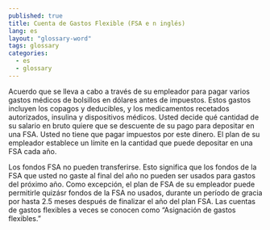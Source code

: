 ```yaml
---
published: true
title: Cuenta de Gastos Flexible (FSA e n inglés)
lang: es
layout: "glossary-word"
tags: glossary
categories:
  - es
  - glossary
---
```


Acuerdo que se lleva a cabo a través de su empleador para pagar varios gastos médicos de bolsillos en dólares antes de impuestos.  Estos gastos incluyen los copagos y deducibles, y los medicamentos recetados autorizados, insulina y dispositivos médicos. Usted decide qué cantidad de su salario en bruto quiere que se descuente de su pago para depositar en una FSA. Usted no tiene que pagar impuestos por este dinero. El plan de su empleador establece un límite en la cantidad que puede depositar en una FSA cada año.

Los fondos FSA no pueden transferirse. Esto significa que los fondos de la FSA que usted no gaste al final del año no pueden ser usados para gastos del próximo año. Como excepción, el plan de FSA de su empleador puede permitirle quizásr fondos de la FSA no usados, durante un período de gracia por hasta 2.5 meses después de finalizar el año del plan FSA. Las cuentas de gastos flexibles a veces se conocen como “Asignación de gastos flexibles.”
